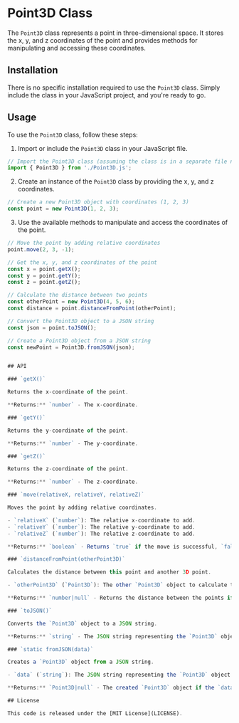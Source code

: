 
# Point3D Class

The `Point3D` class represents a point in three-dimensional space. It stores the x, y, and z coordinates of the point and provides methods for manipulating and accessing these coordinates.

## Installation

There is no specific installation required to use the `Point3D` class. Simply include the class in your JavaScript project, and you're ready to go.

## Usage

To use the `Point3D` class, follow these steps:

1. Import or include the `Point3D` class in your JavaScript file.

```js
// Import the Point3D class (assuming the class is in a separate file named 'Point3D.js')
import { Point3D } from './Point3D.js';
```

2. Create an instance of the `Point3D` class by providing the x, y, and z coordinates.

```js
// Create a new Point3D object with coordinates (1, 2, 3)
const point = new Point3D(1, 2, 3);
```

3. Use the available methods to manipulate and access the coordinates of the point.

```js
// Move the point by adding relative coordinates
point.move(2, 3, -1);

// Get the x, y, and z coordinates of the point
const x = point.getX();
const y = point.getY();
const z = point.getZ();

// Calculate the distance between two points
const otherPoint = new Point3D(4, 5, 6);
const distance = point.distanceFromPoint(otherPoint);

// Convert the Point3D object to a JSON string
const json = point.toJSON();

// Create a Point3D object from a JSON string
const newPoint = Point3D.fromJSON(json);


## API

### `getX()`

Returns the x-coordinate of the point.

**Returns:** `number` - The x-coordinate.

### `getY()`

Returns the y-coordinate of the point.

**Returns:** `number` - The y-coordinate.

### `getZ()`

Returns the z-coordinate of the point.

**Returns:** `number` - The z-coordinate.

### `move(relativeX, relativeY, relativeZ)`

Moves the point by adding relative coordinates.

- `relativeX` (`number`): The relative x-coordinate to add.
- `relativeY` (`number`): The relative y-coordinate to add.
- `relativeZ` (`number`): The relative z-coordinate to add.

**Returns:** `boolean` - Returns `true` if the move is successful, `false` otherwise.

### `distanceFromPoint(otherPoint3D)`

Calculates the distance between this point and another 3D point.

- `otherPoint3D` (`Point3D`): The other `Point3D` object to calculate the distance to.

**Returns:** `number|null` - Returns the distance between the points if the `otherPoint3D` is valid, `null` otherwise.

### `toJSON()`

Converts the `Point3D` object to a JSON string.

**Returns:** `string` - The JSON string representing the `Point3D` object.

### `static fromJSON(data)`

Creates a `Point3D` object from a JSON string.

- `data` (`string`): The JSON string representing the `Point3D` object.

**Returns:** `Point3D|null` - The created `Point3D` object if the `data` is valid, `null` otherwise.

## License

This code is released under the [MIT License](LICENSE).
```
